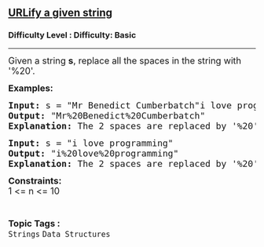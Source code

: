 <h2><a href="https://www.geeksforgeeks.org/problems/urlify-a-given-string--141625/1?page=1&category=Strings&difficulty=Basic&sortBy=accuracy">URLify a given string</a></h2><h3>Difficulty Level : Difficulty: Basic</h3><hr><div class="problems_problem_content__Xm_eO"><p><span style="font-size: 18px;">Given a string <strong>s</strong>, replace all the spaces in the string with '%20'.</span></p>
<p><span style="font-size: 18px;"><strong>Examples:</strong></span></p>
<pre><span style="font-size: 18px;"><strong>Input: </strong>s = "Mr Benedict Cumberbatch"i love programming
<strong>Output:</strong> "Mr%20Benedict%20Cumberbatch"
<strong>Explanation: </strong>The 2 spaces are replaced by '%20'</span></pre>
<pre><span style="font-size: 18px;"><strong>Input: </strong>s = "i love programming"<br><strong>Output:</strong> "i%20love%20programming"
<strong>Explanation: </strong>The 2 spaces are replaced by '%20'</span></pre>
<p><span style="font-size: 18px;"><strong>Constraints:</strong><br>1 &lt;= n &lt;= 10</span></p></div><br><p><span style=font-size:18px><strong>Topic Tags : </strong><br><code>Strings</code>&nbsp;<code>Data Structures</code>&nbsp;